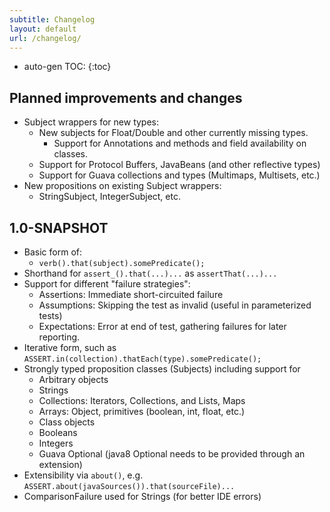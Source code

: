 ```yaml
---
subtitle: Changelog
layout: default
url: /changelog/
---
```


* auto-gen TOC:
{:toc}

Planned improvements and changes
--------------------------------

  - Subject wrappers for new types:
    - New subjects for Float/Double and other currently missing types.
	    - Support for Annotations and methods and field availability on classes.
    - Support for Protocol Buffers, JavaBeans (and other reflective types)
    - Support for Guava collections and types (Multimaps, Multisets, etc.)
  - New propositions on existing Subject wrappers:
    - StringSubject, IntegerSubject, etc.


1.0-SNAPSHOT
-------

  - Basic form of:
    - `verb().that(subject).somePredicate();`
  - Shorthand for `assert_().that(...)...` as `assertThat(...)...`
  - Support for different "failure strategies":
    - Assertions: Immediate short-circuited failure
    - Assumptions: Skipping the test as invalid (useful in parameterized tests)
    - Expectations: Error at end of test, gathering failures for later reporting.
  - Iterative form, such as `ASSERT.in(collection).thatEach(type).somePredicate();`
  - Strongly typed proposition classes (Subjects) including support for
    - Arbitrary objects
    - Strings
    - Collections: Iterators, Collections, and Lists, Maps
    - Arrays: Object, primitives (boolean, int, float, etc.)
    - Class objects
    - Booleans
    - Integers
    - Guava Optional<T> (java8 Optional<T> needs to be provided through an extension) 
  - Extensibility via `about()`, e.g. `ASSERT.about(javaSources()).that(sourceFile)...`
  - ComparisonFailure used for Strings (for better IDE errors)
  
